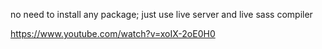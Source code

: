 no need to install any package; just use live server and live sass compiler

https://www.youtube.com/watch?v=xoIX-2oE0H0
